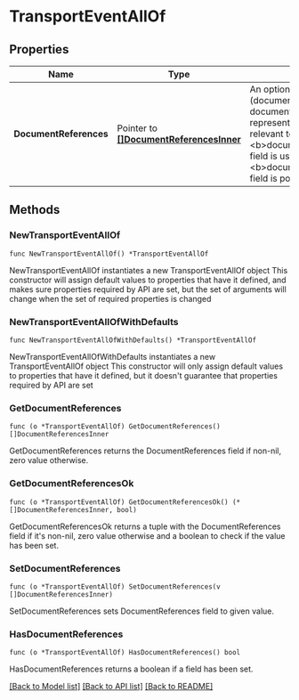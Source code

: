 # TransportEventAllOf

## Properties

Name | Type | Description | Notes
------------ | ------------- | ------------- | -------------
**DocumentReferences** | Pointer to [**[]DocumentReferencesInner**](DocumentReferencesInner.md) | An optional list of key-value (documentReferenceType-documentReferenceValue) pairs representing links to objects relevant to the event. The &lt;b&gt;documentReferenceType&lt;/b&gt;-field is used to describe where the &lt;b&gt;documentReferenceValue&lt;/b&gt;-field is pointing to. | [optional] 

## Methods

### NewTransportEventAllOf

`func NewTransportEventAllOf() *TransportEventAllOf`

NewTransportEventAllOf instantiates a new TransportEventAllOf object
This constructor will assign default values to properties that have it defined,
and makes sure properties required by API are set, but the set of arguments
will change when the set of required properties is changed

### NewTransportEventAllOfWithDefaults

`func NewTransportEventAllOfWithDefaults() *TransportEventAllOf`

NewTransportEventAllOfWithDefaults instantiates a new TransportEventAllOf object
This constructor will only assign default values to properties that have it defined,
but it doesn't guarantee that properties required by API are set

### GetDocumentReferences

`func (o *TransportEventAllOf) GetDocumentReferences() []DocumentReferencesInner`

GetDocumentReferences returns the DocumentReferences field if non-nil, zero value otherwise.

### GetDocumentReferencesOk

`func (o *TransportEventAllOf) GetDocumentReferencesOk() (*[]DocumentReferencesInner, bool)`

GetDocumentReferencesOk returns a tuple with the DocumentReferences field if it's non-nil, zero value otherwise
and a boolean to check if the value has been set.

### SetDocumentReferences

`func (o *TransportEventAllOf) SetDocumentReferences(v []DocumentReferencesInner)`

SetDocumentReferences sets DocumentReferences field to given value.

### HasDocumentReferences

`func (o *TransportEventAllOf) HasDocumentReferences() bool`

HasDocumentReferences returns a boolean if a field has been set.


[[Back to Model list]](../README.md#documentation-for-models) [[Back to API list]](../README.md#documentation-for-api-endpoints) [[Back to README]](../README.md)


